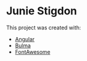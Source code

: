 # Junie Stigdon

This project was created with:

- [Angular](https://angular.io/)
- [Bulma](https://bulma.io/)
- [FontAwesome](https://fontawesome.com/)
